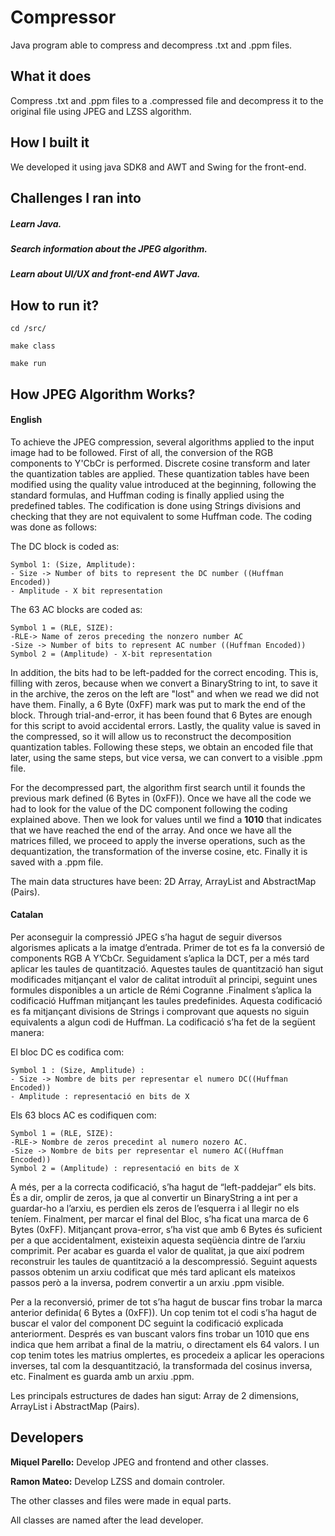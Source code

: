 # Compressor

Java program able to compress and decompress .txt and .ppm files.

## What it does
Compress .txt and .ppm files to a .compressed file and decompress it to the original file using JPEG and LZSS algorithm.

## How I built it
We developed it using java SDK8 and AWT and Swing for the front-end.

## Challenges I ran into
##### Learn Java.
##### Search information about the JPEG algorithm.
##### Learn about UI/UX and front-end AWT Java.

## How to run it?
```
cd /src/
```
```
make class
```
```
make run
```
## How JPEG Algorithm Works?


#### English 
To achieve the JPEG compression, several algorithms applied to the input image had to be followed. First of all, the conversion of the RGB components to Y'CbCr is performed. Discrete cosine transform and later the quantization tables are applied. These quantization tables have been modified using the quality value introduced at the beginning, following the standard formulas, and Huffman coding is finally applied using the predefined tables. The codification is done using Strings divisions and checking that they are not equivalent to some Huffman code. The coding was done as follows:

The DC block is coded as:
```
Symbol 1: (Size, Amplitude):
- Size -> Number of bits to represent the DC number ((Huffman Encoded))
- Amplitude - X bit representation
```
The 63 AC blocks are coded as:
```
Symbol 1 = (RLE, SIZE):
-RLE-> Name of zeros preceding the nonzero number AC
-Size -> Number of bits to represent AC number ((Huffman Encoded))
Symbol 2 = (Amplitude) - X-bit representation
```
In addition, the bits had to be left-padded for the correct encoding. This is, filling with zeros, because when we convert a BinaryString to int, to save it in the archive, the zeros on the left are "lost" and when we read we did not have them. Finally, a 6 Byte (0xFF) mark was put to mark the end of the block. Through trial-and-error, it has been found that 6 Bytes are enough for this script to avoid accidental errors. Lastly, the quality value is saved in the compressed, so it will allow us to reconstruct the decomposition quantization tables. Following these steps, we obtain an encoded file that later, using the same steps, but vice versa, we can convert to a visible .ppm file.

For the decompressed part, the algorithm first search until it founds the previous mark defined (6 Bytes in (0xFF)). Once we have all the code we had to look for the value of the DC component following the coding explained above. Then we look for values until we find a **1010** that indicates that we have reached the end of the array. And once we have all the matrices filled, we proceed to apply the inverse operations, such as the dequantization, the transformation of the inverse cosine, etc. Finally it is saved with a .ppm file.

The main data structures have been: 2D Array, ArrayList and AbstractMap (Pairs).


#### Catalan
Per aconseguir la compressió JPEG s’ha hagut de seguir diversos algorismes
aplicats a la imatge d’entrada. Primer de tot es fa la conversió de components RGB
A Y’CbCr. Seguidament s’aplica la DCT, per a més tard aplicar les taules de
quantització. Aquestes taules de quantització han sigut modificades mitjançant el
valor de calitat introduït al principi, seguint unes formules disponibles a un article de
Rémi Cogranne .Finalment s’aplica la codificació Huffman mitjançant les taules
predefinides.
Aquesta codificació es fa mitjançant divisions de Strings i comprovant que aquests no siguin
equivalents a algun codi de Huffman. La codificació s’ha fet de la següent manera:

El bloc DC es codifica com:
```
Symbol 1 : (Size, Amplitude) :
- Size -> Nombre de bits per representar el numero DC((Huffman Encoded))
- Amplitude : representació en bits de X
```
Els 63 blocs AC es codifiquen com:
```
Symbol 1 = (RLE, SIZE):
-RLE-> Nombre de zeros precedint al numero nozero AC.
-Size -> Nombre de bits per representar el numero AC((Huffman Encoded))
Symbol 2 = (Amplitude) : representació en bits de X
```
A més, per a la correcta codificació, s’ha hagut de “left-paddejar” els bits. És a dir,
omplir de zeros, ja que al convertir un BinaryString a int per a guardar-ho a l’arxiu, es
perdien els zeros de l’esquerra i al llegir no els teníem. Finalment, per marcar el final
del Bloc, s’ha ficat una marca de 6 Bytes (0xFF). Mitjançant prova-error, s’ha vist que
amb 6 Bytes és suficient per a que accidentalment, existeixin aquesta seqüència
dintre de l’arxiu comprimit. Per acabar es guarda el valor de qualitat, ja que així
podrem reconstruir les taules de quantització a la descompressió. Seguint aquests
passos obtenim un arxiu codificat que més tard aplicant els mateixos passos però a
la inversa, podrem convertir a un arxiu .ppm visible.

Per a la reconversió, primer de tot s’ha hagut de buscar fins trobar la marca anterior
definida( 6 Bytes a (0xFF)). Un cop tenim tot el codi s’ha hagut de buscar el valor del
component DC seguint la codificació explicada anteriorment. Després es van buscant valors
fins trobar un 1010 que ens indica que hem arribat a final de la matriu, o directament els 64
valors. I un cop tenim totes les matrius omplertes, es procedeix a aplicar les operacions
inverses, tal com la desquantització, la transformada del cosinus inversa, etc.
Finalment es guarda amb un arxiu .ppm.

Les principals estructures de dades han sigut: Array de 2 dimensions, ArrayList i
AbstractMap (Pairs).


## Developers

**Miquel Parello:** Develop JPEG and frontend and other classes.

**Ramon Mateo:** Develop LZSS and domain controler.

The other classes and files were made in equal parts.

All classes are named after the lead developer.
